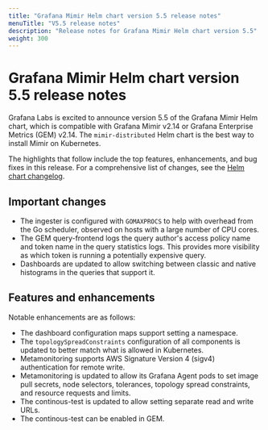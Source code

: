 ```yaml
---
title: "Grafana Mimir Helm chart version 5.5 release notes"
menuTitle: "V5.5 release notes"
description: "Release notes for Grafana Mimir Helm chart version 5.5"
weight: 300
---
```


# Grafana Mimir Helm chart version 5.5 release notes

Grafana Labs is excited to announce version 5.5 of the Grafana Mimir Helm chart, which is compatible with Grafana Mimir v2.14 or Grafana Enterprise Metrics (GEM) v2.14. The `mimir-distributed` Helm chart is the best way to install Mimir on Kubernetes.

The highlights that follow include the top features, enhancements, and bug fixes in this release. For a comprehensive list of changes, see the [Helm chart changelog](https://github.com/grafana/mimir/tree/main/operations/helm/charts/mimir-distributed/CHANGELOG.md).

## Important changes

- The ingester is configured with `GOMAXPROCS` to help with overhead from the Go scheduler, observed on hosts with a large number of CPU cores.
- The GEM query-frontend logs the query author's access policy name and token name in the query statistics logs. This provides more visibility as which token is running a potentially expensive query.
- Dashboards are updated to allow switching between classic and native histograms in the queries that support it.

## Features and enhancements

Notable enhancements are as follows:

- The dashboard configuration maps support setting a namespace.
- The `topologySpreadConstraints` configuration of all components is updated to better match what is allowed in Kubernetes.
- Metamonitoring supports AWS Signature Version 4 (sigv4) authentication for remote write.
- Metamonitoring is updated to allow its Grafana Agent pods to set image pull secrets, node selectors, tolerances, topology spread constraints, and resource requests and limits.
- The continous-test is updated to allow setting separate read and write URLs.
- The continous-test can be enabled in GEM.

